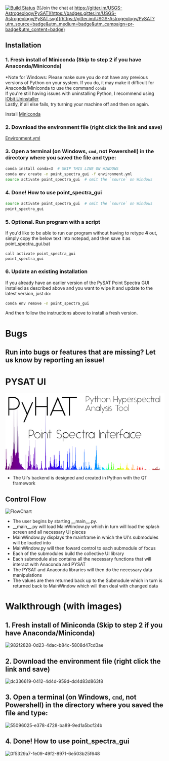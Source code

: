 [![Build Status](https://travis-ci.org/USGS-Astrogeology/PySAT_Point_Spectra_GUI.svg?branch=dev)](https://travis-ci.org/USGS-Astrogeology/PySAT_Point_Spectra_GUI) 
[![Join the chat at https://gitter.im/USGS-Astrogeology/PySAT](https://badges.gitter.im/USGS-Astrogeology/PySAT.svg)](https://gitter.im/USGS-Astrogeology/PySAT?utm_source=badge&utm_medium=badge&utm_campaign=pr-badge&utm_content=badge)

## Installation

### 1. Fresh install of Miniconda (Skip to step 2 if you have Anaconda/Miniconda)

\*Note for Windows: Please make sure you do not have any previous versions of Python on your system. If you do, it may make it difficult for Anaconda/Miniconda to use the command `conda` 
<br>If you're still having issues with uninstalling Python, I recommend using <a href ="https://www.iobit.com/en/advanceduninstaller.php?">IObit Uninstaller</a><br>
Lastly, if all else fails, try turning your machine off and then on again.

Install <a href="https://conda.io/miniconda.html">Miniconda</a>

### 2. Download the environment file (right click the link and save)

[Environment.yml](https://raw.githubusercontent.com/USGS-Astrogeology/PySAT_Point_Spectra_GUI/master/environment.yml)

### 3. Open a terminal (on Windows, `cmd`, not Powershell) in the directory where you saved the file and type:

```bash
conda install conda=3  # SKIP THIS LINE ON WINDOWS
conda env create -n point_spectra_gui -f environment.yml
source activate point_spectra_gui  # omit the `source` on Windows
```

### 4. Done! How to use point_spectra_gui

```bash
source activate point_spectra_gui  # omit the `source` on Windows
point_spectra_gui
```

### 5. Optional. Run program with a script

If you'd like to be able to run our program without having to retype **4** out, simply copy the below text into notepad, and then save it as point_spectra_gui.bat

```
call activate point_spectra_gui
point_spectra_gui
```

### 6. Update an existing installation

If you already have an earlier version of the PySAT Point Spectra GUI installed as described above and you want to wipe it and update to the latest version, just do:

```bash
conda env remove -n point_spectra_gui
```
And then follow the instructions above to install a fresh version.

# Bugs

## Run into bugs or features that are missing? Let us know by reporting an issue!

# PYSAT UI
![PYSAT splash](./images/splash.png)  

- The UI's backend is designed and created in Python with the QT framework


## Control Flow

![FlowChart](./images/Flowchart.png)

- The user begins by starting \_\_main\_\_.py.
- \_\_main\_\_.py will load MainWindow.py which in turn will load the splash screen and all necessary UI pieces
- MainWindow.py displays the mainframe in which the UI's submodules will be loaded into
- MainWindow.py will then foward control to each submodule of focus
- Each of the submodules build the collective UI library
- Each submodule also contains all the necessary functions that will interact with Anaconda and PYSAT
- The PYSAT and Anaconda libraries will then do the necessary data manipulations
- The values are then returned back up to the Submodule which in turn is returned back to MainWindow which will then deal with changed data

# Walkthrough (with images)

## 1. Fresh install of Miniconda (Skip to step 2 if you have Anaconda/Miniconda)

![982f2828-0d23-4dac-b84c-5808d47cd3ae](https://user-images.githubusercontent.com/11879769/32648152-ce130f7c-c5b1-11e7-954a-f580ff64f331.gif)

## 2. Download the environment file (right click the link and save)

![dc336619-0412-4d4d-959d-dd4d83d863f8](https://user-images.githubusercontent.com/11879769/32661238-613f2386-c5e3-11e7-9e24-05bebb9ba8f7.gif)

## 3. Open a terminal (on Windows, `cmd`, not Powershell) in the directory where you saved the file and type:

![55096025-e378-4728-ba89-9ed1a5bcf24b](https://user-images.githubusercontent.com/11879769/32648500-3a948580-c5b3-11e7-86e9-cabf56827f1e.gif)

## 4. Done! How to use point_spectra_gui

![0f5329a7-1e09-49f2-8971-6e503b25f648](https://user-images.githubusercontent.com/11879769/32648596-ccd5ffa0-c5b3-11e7-9c38-44a5e4ad9ca1.gif)
